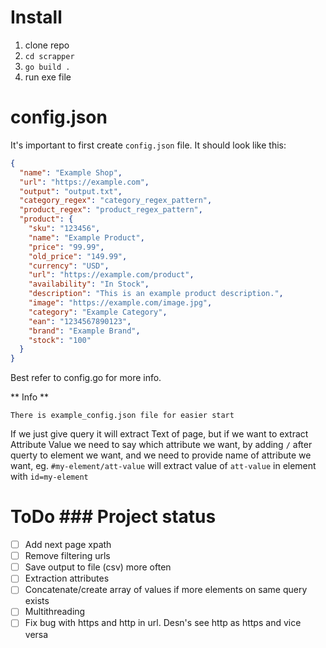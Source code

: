 # Install
1. clone repo
2. `cd scrapper`
3. `go build .`
4. run exe file

# config.json
It's important to first create `config.json` file.
It should look like this:
```json
{
  "name": "Example Shop",
  "url": "https://example.com",
  "output": "output.txt",
  "category_regex": "category_regex_pattern",
  "product_regex": "product_regex_pattern",
  "product": {
    "sku": "123456",
    "name": "Example Product",
    "price": "99.99",
    "old_price": "149.99",
    "currency": "USD",
    "url": "https://example.com/product",
    "availability": "In Stock",
    "description": "This is an example product description.",
    "image": "https://example.com/image.jpg",
    "category": "Example Category",
    "ean": "1234567890123",
    "brand": "Example Brand",
    "stock": "100"
  }
}
```
Best refer to config.go for more info.

** Info **
```
There is example_config.json file for easier start
```

If we just give query it will extract Text of page, but if we want to extract Attribute Value we need to say which attribute we want, by adding `/` after querty to element we want, and we need to provide name of attribute we want, eg. `#my-element/att-value` will extract value of `att-value` in element with `id=my-element`

# ToDo \### Project status
- [ ] Add next page xpath
- [ ] Remove filtering urls
- [ ] Save output to file (csv) more often
- [ ] Extraction attributes
- [ ] Concatenate/create array of values if more elements on same query exists
- [ ] Multithreading
- [ ] Fix bug with https and http in url. Desn's see http as https and vice versa